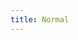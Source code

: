 ```yaml
---
title: Normal
---
```


<DarumaPlayer src='https://raw.githubusercontent.com/verygoodgraphics/resource/main/feature/blend_mode__daruma/blend_mode__normal.daruma' />
